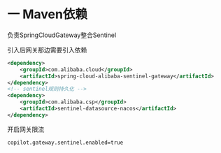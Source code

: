 # 一 Maven依赖

负责SpringCloudGateway整合Sentinel

引入后网关那边需要引入依赖

```xml
<dependency>
    <groupId>com.alibaba.cloud</groupId>
    <artifactId>spring-cloud-alibaba-sentinel-gateway</artifactId>
</dependency>
<!-- sentinel规则持久化 -->
<dependency>
    <groupId>com.alibaba.csp</groupId>
    <artifactId>sentinel-datasource-nacos</artifactId>
</dependency>
```

开启网关限流

```properties
copilot.gateway.sentinel.enabled=true
```

